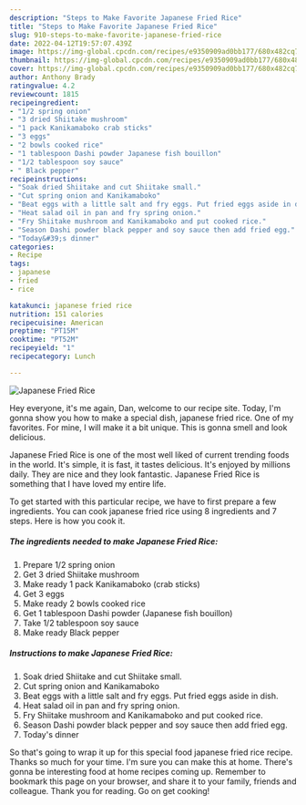```yaml
---
description: "Steps to Make Favorite Japanese Fried Rice"
title: "Steps to Make Favorite Japanese Fried Rice"
slug: 910-steps-to-make-favorite-japanese-fried-rice
date: 2022-04-12T19:57:07.439Z
image: https://img-global.cpcdn.com/recipes/e9350909ad0bb177/680x482cq70/japanese-fried-rice-recipe-main-photo.jpg
thumbnail: https://img-global.cpcdn.com/recipes/e9350909ad0bb177/680x482cq70/japanese-fried-rice-recipe-main-photo.jpg
cover: https://img-global.cpcdn.com/recipes/e9350909ad0bb177/680x482cq70/japanese-fried-rice-recipe-main-photo.jpg
author: Anthony Brady
ratingvalue: 4.2
reviewcount: 1815
recipeingredient:
- "1/2 spring onion"
- "3 dried Shiitake mushroom"
- "1 pack Kanikamaboko crab sticks"
- "3 eggs"
- "2 bowls cooked rice"
- "1 tablespoon Dashi powder Japanese fish bouillon"
- "1/2 tablespoon soy sauce"
- " Black pepper"
recipeinstructions:
- "Soak dried Shiitake and cut Shiitake small."
- "Cut spring onion and Kanikamaboko"
- "Beat eggs with a little salt and fry eggs. Put fried eggs aside in dish."
- "Heat salad oil in pan and fry spring onion."
- "Fry Shiitake mushroom and Kanikamaboko and put cooked rice."
- "Season Dashi powder black pepper and soy sauce then add fried egg."
- "Today&#39;s dinner"
categories:
- Recipe
tags:
- japanese
- fried
- rice

katakunci: japanese fried rice 
nutrition: 151 calories
recipecuisine: American
preptime: "PT15M"
cooktime: "PT52M"
recipeyield: "1"
recipecategory: Lunch

---
```



![Japanese Fried Rice](https://img-global.cpcdn.com/recipes/e9350909ad0bb177/680x482cq70/japanese-fried-rice-recipe-main-photo.jpg)

Hey everyone, it's me again, Dan, welcome to our recipe site. Today, I'm gonna show you how to make a special dish, japanese fried rice. One of my favorites. For mine, I will make it a bit unique. This is gonna smell and look delicious.

Japanese Fried Rice is one of the most well liked of current trending foods in the world. It's simple, it is fast, it tastes delicious. It's enjoyed by millions daily. They are nice and they look fantastic. Japanese Fried Rice is something that I have loved my entire life.




To get started with this particular recipe, we have to first prepare a few ingredients. You can cook japanese fried rice using 8 ingredients and 7 steps. Here is how you cook it.

<!--inarticleads1-->

##### The ingredients needed to make Japanese Fried Rice:

1. Prepare 1/2 spring onion
1. Get 3 dried Shiitake mushroom
1. Make ready 1 pack Kanikamaboko (crab sticks)
1. Get 3 eggs
1. Make ready 2 bowls cooked rice
1. Get 1 tablespoon Dashi powder (Japanese fish bouillon)
1. Take 1/2 tablespoon soy sauce
1. Make ready  Black pepper




<!--inarticleads2-->

##### Instructions to make Japanese Fried Rice:

1. Soak dried Shiitake and cut Shiitake small.
1. Cut spring onion and Kanikamaboko
1. Beat eggs with a little salt and fry eggs. Put fried eggs aside in dish.
1. Heat salad oil in pan and fry spring onion.
1. Fry Shiitake mushroom and Kanikamaboko and put cooked rice.
1. Season Dashi powder black pepper and soy sauce then add fried egg.
1. Today&#39;s dinner




So that's going to wrap it up for this special food japanese fried rice recipe. Thanks so much for your time. I'm sure you can make this at home. There's gonna be interesting food at home recipes coming up. Remember to bookmark this page on your browser, and share it to your family, friends and colleague. Thank you for reading. Go on get cooking!
